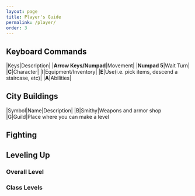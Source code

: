 ```yaml
---
layout: page
title: Player's Guide
permalink: /player/
order: 3
---
```


## Keyboard Commands

|Keys|Description|
|**Arrow Keys/Numpad**|Movement|
|**Numpad 5**|Wait Turn|
|**C**|Character|
|**I**|Equipment/Inventory|
|**E**|Use(i.e. pick items, descend a staircase, etc)|
|**A**|Abilities|

## City Buildings
|Symbol|Name|Description|
|B|Smithy|Weapons and armor shop
|G|Guild|Place where you can make a level

## Fighting

## Leveling Up
### Overall Level
### Class Levels


